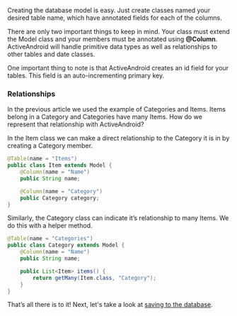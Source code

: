 Creating the database model is easy. Just create classes named your desired table name, which have annotated fields for each of the columns.

There are only two important things to keep in mind. Your class must extend the Model class and your members must be annotated using **@Column**. ActiveAndroid will handle primitive data types as well as relationships to other tables and date classes.

One important thing to note is that ActiveAndroid creates an id field for your tables. This field is an auto-incrementing primary key.

### Relationships

In the previous article we used the example of Categories and Items. Items belong in a Category and Categories have many Items. How do we represent that relationship with ActiveAndroid?

In the Item class we can make a direct relationship to the Category it is in by creating a Category member.

```java
@Table(name = "Items")
public class Item extends Model {
	@Column(name = "Name")
	public String name;

	@Column(name = "Category")
	public Category category;
}
```

Similarly, the Category class can indicate it’s relationship to many Items. We do this with a helper method.

```java
@Table(name = "Categories")
public class Category extends Model {
	@Column(name = "Name")
	public String name;

	public List<Item> items() {
		return getMany(Item.class, "Category");
	}
}
```

That’s all there is to it! Next, let's take a look at [saving to the database](Saving-to-the-database).